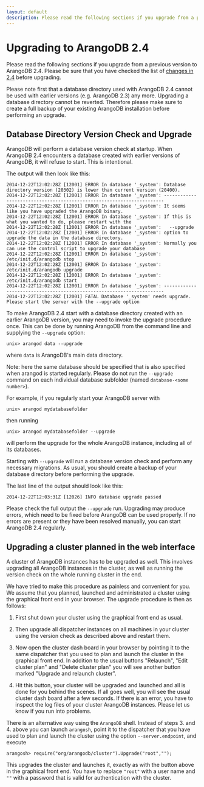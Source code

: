 ```yaml
---
layout: default
description: Please read the following sections if you upgrade from a previous version toArangoDB 2
---
```

Upgrading to ArangoDB 2.4
=========================

Please read the following sections if you upgrade from a previous version to
ArangoDB 2.4. Please be sure that you have checked the list of [changes in 2.4](release-notes-upgrading-changes24.html)
before upgrading.

Please note first that a database directory used with ArangoDB 2.4
cannot be used with earlier versions (e.g. ArangoDB 2.3) any
more. Upgrading a database directory cannot be reverted. Therefore
please make sure to create a full backup of your existing ArangoDB
installation before performing an upgrade.

Database Directory Version Check and Upgrade
--------------------------------------------

ArangoDB will perform a database version check at startup. When ArangoDB 2.4
encounters a database created with earlier versions of ArangoDB, it will refuse
to start. This is intentional.

The output will then look like this:

```
2014-12-22T12:02:28Z [12001] ERROR In database '_system': Database directory version (20302) is lower than current version (20400).
2014-12-22T12:02:28Z [12001] ERROR In database '_system': ----------------------------------------------------------------------
2014-12-22T12:02:28Z [12001] ERROR In database '_system': It seems like you have upgraded the ArangoDB binary.
2014-12-22T12:02:28Z [12001] ERROR In database '_system': If this is what you wanted to do, please restart with the
2014-12-22T12:02:28Z [12001] ERROR In database '_system':   --upgrade
2014-12-22T12:02:28Z [12001] ERROR In database '_system': option to upgrade the data in the database directory.
2014-12-22T12:02:28Z [12001] ERROR In database '_system': Normally you can use the control script to upgrade your database
2014-12-22T12:02:28Z [12001] ERROR In database '_system':   /etc/init.d/arangodb stop
2014-12-22T12:02:28Z [12001] ERROR In database '_system':   /etc/init.d/arangodb upgrade
2014-12-22T12:02:28Z [12001] ERROR In database '_system':   /etc/init.d/arangodb start
2014-12-22T12:02:28Z [12001] ERROR In database '_system': ----------------------------------------------------------------------
2014-12-22T12:02:28Z [12001] FATAL Database '_system' needs upgrade. Please start the server with the --upgrade option
```

To make ArangoDB 2.4 start with a database directory created with an earlier
ArangoDB version, you may need to invoke the upgrade procedure once. This can
be done by running ArangoDB from the command line and supplying the `--upgrade`
option:

    unix> arangod data --upgrade

where `data` is ArangoDB's main data directory. 

Note: here the same database should be specified that is also specified when
arangod is started regularly. Please do not run the `--upgrade` command on each
individual database subfolder (named `database-<some number>`).
 
For example, if you regularly start your ArangoDB server with

    unix> arangod mydatabasefolder

then running

    unix> arangod mydatabasefolder --upgrade

will perform the upgrade for the whole ArangoDB instance, including all of its
databases.

Starting with `--upgrade` will run a database version check and perform any
necessary migrations. As usual, you should create a backup of your database
directory before performing the upgrade.

The last line of the output should look like this:
```
2014-12-22T12:03:31Z [12026] INFO database upgrade passed
```

Please check the full output the `--upgrade` run. Upgrading may produce errors, which need
to be fixed before ArangoDB can be used properly. If no errors are present or
they have been resolved manually, you can start ArangoDB 2.4 regularly.

Upgrading a cluster planned in the web interface
------------------------------------------------

A cluster of ArangoDB instances has to be upgraded as well. This
involves upgrading all ArangoDB instances in the cluster, as well as
running the version check on the whole running cluster in the end.

We have tried to make this procedure as painless and convenient for you.
We assume that you planned, launched and administrated a cluster using the
graphical front end in your browser. The upgrade procedure is then as
follows:

  1. First shut down your cluster using the graphical front end as
     usual.

  2. Then upgrade all dispatcher instances on all machines in your
     cluster using the version check as described above and restart them.

  3. Now open the cluster dash board in your browser by pointing it to
     the same dispatcher that you used to plan and launch the cluster in 
     the graphical front end. In addition to the usual buttons
     "Relaunch", "Edit cluster plan" and "Delete cluster plan" you will
     see another button marked "Upgrade and relaunch cluster".

  4. Hit this button, your cluster will be upgraded and launched and
     all is done for you behind the scenes. If all goes well, you will
     see the usual cluster dash board after a few seconds. If there is 
     an error, you have to inspect the log files of your cluster
     ArangoDB instances. Please let us know if you run into problems.

There is an alternative way using the `ArangoDB` shell. Instead of
steps 3. and 4. above you can launch `arangosh`, point it to the dispatcher
that you have used to plan and launch the cluster using the option
``--server.endpoint``, and execute

    arangosh> require("org/arangodb/cluster").Upgrade("root","");

This upgrades the cluster and launches it, exactly as with the button 
above in the graphical front end. You have to replace `"root"` with
a user name and `""` with a password that is valid for authentication
with the cluster.

